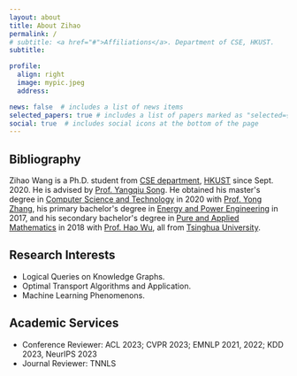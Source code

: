 ```yaml
---
layout: about
title: About Zihao
permalink: /
# subtitle: <a href="#">Affiliations</a>. Department of CSE, HKUST.
subtitle:

profile:
  align: right
  image: mypic.jpeg
  address:

news: false  # includes a list of news items
selected_papers: true # includes a list of papers marked as "selected={true}"
social: true  # includes social icons at the bottom of the page
---
```


## Bibliography
Zihao Wang is a Ph.D. student from [CSE department](https://cse.hkust.edu.hk/), [HKUST](https://hkust.edu.hk/) since Sept. 2020. He is advised by [Prof. Yangqiu Song](https://cse.hkust.edu.hk/~yqsong/). He obtained his master's degree in [Computer Science and Technology](https://www.cs.tsinghua.edu.cn/csen/) in 2020 with [Prof. Yong Zhang](https://dagege.github.io/), his primary bachelor's degree in [Energy and Power Engineering](https://www.depe.tsinghua.edu.cn/depeen/) in 2017, and his secondary bachelor's degree in [Pure and Applied Mathematics](https://math.tsinghua.edu.cn) in 2018 with [Prof. Hao Wu](https://haowu1983.github.io), all from [Tsinghua University](https://www.tsinghua.edu.cn/en/index.htm).

## Research Interests
- Logical Queries on Knowledge Graphs.
- Optimal Transport Algorithms and Application.
- Machine Learning Phenomenons.

## Academic Services
- Conference Reviewer: ACL 2023; CVPR 2023; EMNLP 2021, 2022; KDD 2023, NeurIPS 2023
- Journal Reviewer: TNNLS
